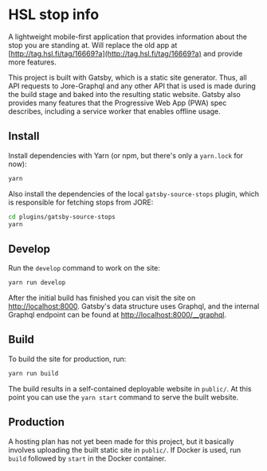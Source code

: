 # HSL stop info

A lightweight mobile-first application that provides information about the stop you are standing at. Will replace the old app at [http://tag.hsl.fi/tag/16669?a](http://tag.hsl.fi/tag/16669?a) and provide more features.

This project is built with Gatsby, which is a static site generator. Thus, all API requests to Jore-Graphql and any other API that is used is made during the build stage and baked into the resulting static website. Gatsby also provides many features that the Progressive Web App (PWA) spec describes, including a service worker that enables offline usage.

## Install

Install dependencies with Yarn (or npm, but there's only a `yarn.lock` for now):
```sh
yarn
```

Also install the dependencies of the local `gatsby-source-stops` plugin, which is responsible for fetching stops from JORE:
```bash
cd plugins/gatsby-source-stops
yarn
```

## Develop

Run the `develop` command to work on the site:
```sh
yarn run develop
```

After the initial build has finished you can visit the site on [http://localhost:8000](http://localhost:8000). Gatsby's data structure uses Graphql, and the internal Graphql endpoint can be found at [http://localhost:8000/__graphql](http://localhost:8000/__graphql).

## Build

To build the site for production, run:
```bash
yarn run build
```

The build results in a self-contained deployable website in `public/`. At this point you can use the `yarn start` command to serve the built website.

## Production

A hosting plan has not yet been made for this project, but it basically involves uploading the built static site in `public/`. If Docker is used, run `build` followed by `start` in the Docker container. 
